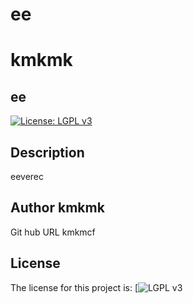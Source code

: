 # ee
# kmkmk
## ee
[![License: LGPL v3](https://img.shields.io/badge/License-LGPL_v3-blue.svg)](https://www.gnu.org/licenses/lgpl-3.0)
    
## Description
eeverec

## Author kmkmk
Git hub URL kmkmcf

## License
 The license for this project is: [![LGPL v3](https://www.gnu.org/licenses/lgpl-3.0)



